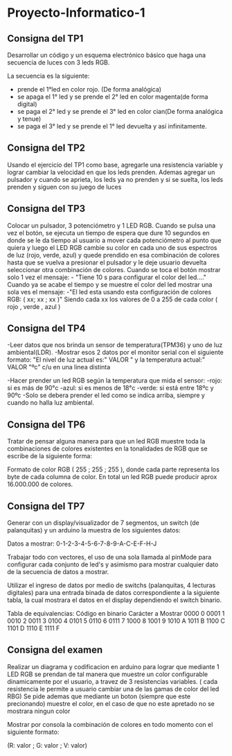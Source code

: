# Proyecto-Informatico-1

## Consigna del TP1

Desarrollar un código y un esquema electrónico básico que haga una secuencia de luces con 3 leds RGB.

La secuencia es la siguiente: 
- prende el 1°led en color rojo. (De forma analógica)
- se apaga el 1° led y se prende el 2° led en color magenta(de forma digital)
- se paga el 2° led y se prende el 3° led en color cian(De forma analógica y tenue)
- se paga el 3° led y se prende el 1° led  devuelta y así infinitamente.

## Consigna del TP2

Usando el ejercicio del TP1 como base, agregarle una resistencia variable y lograr cambiar la velocidad en que los leds prenden.
Ademas agregar un pulsador y  cuando se aprieta, los leds ya no prenden y si se suelta, los leds prenden y siguen con su juego de luces

## Consigna del TP3

Colocar un pulsador, 3 potenciómetro y 1 LED RGB. 
Cuando se pulsa una vez el botón, se ejecuta un tiempo de espera que dure 10 segundos en donde se le da tiempo al usuario a mover cada potenciómetro al punto que quiera y luego el LED RGB cambie su color en cada uno de sus espectros de luz (rojo, verde, azul) y quede prendido en esa combinación de colores hasta que se vuelva a presionar el pulsador y le deje usuario devuelta seleccionar otra combinación de colores.
Cuando se toca el botón mostrar solo 1 vez el mensaje:
     - "Tiene 10 s para configurar el color del led...."
Cuando ya se acabe el tiempo y se muestre el color del led mostrar una sola ves el mensaje:
     -"El led esta usando esta configuración de colores RGB:   ( xx; xx ; xx )"
Siendo cada xx los valores de 0 a 255 de cada color  ( rojo , verde , azul )

## Consigna del TP4

-Leer datos que nos brinda un sensor de temperatura(TPM36) y uno de luz ambiental(LDR).
-Mostrar esos 2 datos por el monitor serial con el siguiente formato:
"El nivel de luz actual es:"  VALOR " y la temperatura actual:" VALOR  "ºc"   c/u en una linea distinta                                

-Hacer prender un led RGB según la temperatura que mida el sensor:
                -rojo: si es más de 90°c
                -azul: si es menos de 18°c
                -verde: si está entre 18ºc y 90ºc
 -Solo se debera prender el led como se indica arriba, siempre y cuando no halla luz ambiental.

## Consigna del TP6
Tratar de pensar alguna manera para que un led RGB muestre toda la combinaciones de colores existentes en la tonalidades de RGB que se escribe de la siguiente forma:

Formato de color RGB ( 255 ; 255 ; 255 ), donde cada parte representa los byte de cada columna de color. En total un led RGB puede producir aprox 16.000.000 de colores.

## Consigna del TP7
Generar con un display/visualizador de 7 segmentos, un switch (de palanquitas) y un arduino la muestra de  los siguientes datos:

Datos a mostrar: 0-1-2-3-4-5-6-7-8-9-A-C-E-F-H-J

Trabajar todo con vectores, el uso de una sola llamada al pinMode para configurar cada conjunto de led's y asimismo para mostrar cualquier dato de la secuencia de datos a mostrar.

Utilizar el ingreso de datos por medio de switchs (palanquitas, 4 lecturas digitales) para una entrada binada de datos correspondiente a la siguiente tabla, la cual mostrara el datos en el display dependiendo el switch binario.


Tabla de equivalencias:
Código en binario     Carácter a Mostrar
          0000                              0
          0001                              1
          0010                              2
          0011                              3
          0100                              4
          0101                              5
          0110                              6
          0111                              7
          1000                              8
          1001                              9
          1010                              A
          1011                              B
          1100                              C
          1101                              D
          1110                              E
          1111                              F

## Consigna del examen

Realizar un diagrama y codificacion en arduino para lograr que mediante 1 LED RGB se prendan de tal manera que muestre un color configurable dinamicamente por el usuario, a travez de 3 resistencias variables. ( cada resistencia le permite a usuario cambiar una de las gamas de color del led RBG)
Se pide ademas que mediante un boton (siempre que este precionando) muestre el color, en el caso de que no este apretado no se mostrara ningun color

Mostrar por consola la combinación de colores en todo momento con el siguiente formato:

(R: valor ; G: valor ; V: valor)
